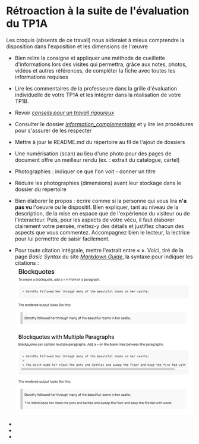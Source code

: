 # Rétroaction à la suite de l'évaluation du TP1A

Les croquis (absents de ce travail) nous aideraiet à mieux comprendre la disposition dans l'exposition et les dimensions de l'œuvre

- Bien relire la consigne et appliquer une méthode de cueillette d'informations lors des visites qui permettra, grâce aux notes, photos, vidéos et autres références, de compléter la fiche avec toutes les informations requises

- Lire les commentaires de la professeure dans la grille d'évaluation individuelle de votre TP1A et les intégrer dans la réalisation de votre TP1B.
- Revoir [*conseils pour un travail rigoureux*](https://github.com/KarineLEcuyer/H23_TIM_documentation/blob/main/consigne/conseil_travail_rigueur.md)
- Consulter le dossier [*information_complementaire*](https://github.com/KarineLEcuyer/H23_TIM_documentation/tree/main/information_complementaire) et y lire les procédures pour s'assurer de les respecter

- Mettre à jour le README.md du répertoire au fil de l'ajout de dossiers
- Une numérisation (scan) au lieu d'une photo pour des pages de document offre un meilleur rendu (ex. : extrait du catalogue, cartel)
- Photographies : indiquer ce que l'on voit - donner un titre
- Réduire les photographies (dimensions) avant leur stockage dans le dossier du répertoire
- Bien élaborer le propos : écrire comme si la personne qui vous lira **n'a pas vu** l'oeuvre ou le dispositif. Bien expliquer, tant au niveau de la description, de la mise en espace que de l'expérience du visiteur ou de l'interacteur. Puis, pour les aspects de votre vécu, il faut élaborer clairement votre pensée, mettez-y des détails et justifiez chacun des aspects que vous commentez. Accompagnez bien le lecteur, la lectrice pour lui permettre de saisir facilement.
- Pour toute citation intégrale, mettre l'extrait entre « ». Voici, tiré de la page *Basic Syntax* du site [*Markdown Guide*](https://www.markdownguide.org/basic-syntax/), la syntaxe pour indiquer les citations : ![quote](/information_complementaire/medias/markdown_syntax_quote.png)
- 
- 


- 


